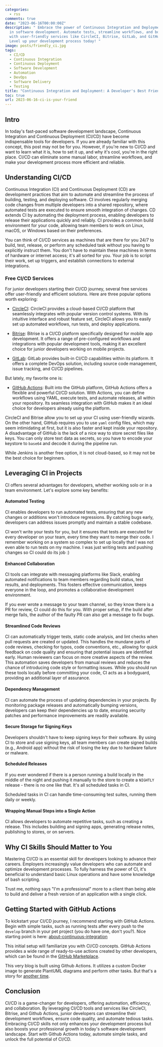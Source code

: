 ```yaml
---
categories:
  - rss
comments: true
date: "2023-06-16T00:00:00Z"
description: " Embrace the power of Continuous Integration and Deployment (CI/CD)
  in software development. Automate tests, streamline workflows, and boost collaboration
  with user-friendly services like CircleCI, Bitrise, GitLab, and GitHub Actions.
  Level up your development process today! "
image: posts/friendly_ci.jpg
tags:
  - CI/CD
  - Continuous Integration
  - Continuous Deployment
  - Software Development
  - Automation
  - DevOps
  - Software Delivery
  - Testing
title: "Continuous Integration and Deployment: A Developer's Best Friends"
toc: true
url: 2023-06-16-ci-is-your-friend
---
```


## Intro

In today's fast-paced software development landscape, Continuous Integration and Continuous Deployment (CI/CD) have become indispensable tools for developers. If you are already familiar with this concept, this post may not be for you. However, if you're new to CI/CD and want to learn what it is, how to set it up, and why it's cool, you're in the right place. CI/CD can eliminate some manual labor, streamline workflows, and make your development process more efficient and reliable.

## Understanding CI/CD

Continuous Integration (CI) and Continuous Deployment (CD) are development practices that aim to automate and streamline the process of building, testing, and deploying software. CI involves regularly merging code changes from multiple developers into a shared repository, where automated tests are executed to ensure smooth integration of changes. CD extends CI by automating the deployment process, enabling developers to release their applications quickly and reliably. CI provides a common build environment for your code, allowing team members to work on Linux, macOS, or Windows based on their preferences.

You can think of CI/CD services as machines that are there for you 24/7 to build, test, release, or perform any scheduled task without you having to explicitly instruct them. You don't have to maintain these machines in terms of hardware or internet access; it's all sorted for you. Your job is to script their work, set up triggers, and establish connections to external integrations.

### Free CI/CD Services

For junior developers starting their CI/CD journey, several free services offer user-friendly and efficient solutions. Here are three popular options worth exploring:

- [CircleCI](https://circleci.com): CircleCI provides a cloud-based CI/CD platform that seamlessly integrates with popular version control systems. With its intuitive interface and robust feature set, CircleCI allows you to easily set up automated workflows, run tests, and deploy applications.

- [Bitrise](https://bitrise.io): Bitrise is a CI/CD platform specifically designed for mobile app development. It offers a range of pre-configured workflows and integrations with popular development tools, making it an excellent choice for junior developers working on mobile projects.

- [GitLab](https://docs.gitlab.com/ee/ci/): GitLab provides built-in CI/CD capabilities within its platform. It offers a complete DevOps solution, including source code management, issue tracking, and CI/CD pipelines.

But lately, my favorite one is:

- [GitHub Actions](https://docs.github.com/en/actions): Built into the GitHub platform, GitHub Actions offers a flexible and powerful CI/CD solution. With Actions, you can define workflows using YAML, execute tests, and automate releases, all within your repository. Its seamless integration with GitHub makes it an ideal choice for developers already using the platform.

CircleCI and Bitrise allow you to set up your CI using user-friendly wizards. On the other hand, GitHub requires you to use `yaml` config files, which may seem intimidating at first, but it is also faster and kept inside your repository. A disadvantage of GitHub is the lack of a nice way to store secret files like keys. You can only store text data as secrets, so you have to encode your keystore to `base64` and decode it during the pipeline run.

While Jenkins is another free option, it is not cloud-based, so it may not be the best choice for beginners.

## Leveraging CI in Projects

CI offers several advantages for developers, whether working solo or in a team environment. Let's explore some key benefits:

#### Automated Testing

CI enables developers to run automated tests, ensuring that any new changes or additions won't introduce regressions. By catching bugs early, developers can address issues promptly and maintain a stable codebase.

CI won't write your tests for you, but it ensures that tests are executed for every developer on your team, every time they want to merge their code. I remember working on a system so complex to set up locally that I was not even able to run tests on my machine. I was just writing tests and pushing changes so CI could do its job :)

#### Enhanced Collaboration

CI tools can integrate with messaging platforms like Slack, enabling automated notifications to team members regarding build status, test results, and deployments. This fosters effective communication, keeps everyone in the loop, and promotes a collaborative development environment.

If you ever wrote a message to your team channel, so they know there is a PR for review, CI could do this for you. With proper setup, if the build after merge fails, the author of the faulty PR can also get a message to fix bugs.

#### Streamlined Code Reviews

CI can automatically trigger tests, static code analysis, and lint checks when pull requests are created or updated. This handles the mundane parts of code reviews, checking for typos, code conventions, etc., allowing for quick feedback on code quality and ensuring that potential issues are identified early. Human reviewers can focus on more creative aspects of the review. This automation saves developers from manual reviews and reduces the chance of introducing code style or formatting issues. While you should run these tools locally before committing your code, CI acts as a bodyguard, providing an additional layer of assurance.

#### Dependency Management

CI can automate the process of updating dependencies in your projects. By monitoring package releases and automatically bumping versions, developers can keep their dependencies up to date, ensuring security patches and performance improvements are readily available.

#### Secure Storage for Signing Keys

Developers shouldn't have to keep signing keys for their software. By using CI to store and use signing keys, all team members can create signed builds (e.g., Android app) without the risk of losing the key due to hardware failure or malware.

#### Scheduled Releases

If you ever wondered if there is a person running a build locally in the middle of the night and pushing it manually to the store to create a `NIGHTLY` release - there is no one like that. It's all scheduled tasks in CI.

Scheduled tasks in CI can handle time-consuming test suites, running them daily or weekly.

#### Wrapping Manual Steps into a Single Action

CI allows developers to automate repetitive tasks, such as creating a release. This includes building and signing apps, generating release notes, publishing to stores, or on servers.

## Why CI Skills Should Matter to You

Mastering CI/CD is an essential skill for developers looking to advance their careers. Employers increasingly value developers who can automate and optimize development processes. To fully harness the power of CI, it's beneficial to understand basic Linux operations and have some knowledge of bash scripting.

Trust me, nothing says "I'm a professional" more to a client than being able to build and deliver a fresh version of an application with a single click.

## Getting Started with GitHub Actions

To kickstart your CI/CD journey, I recommend starting with GitHub Actions. Begin with simple tasks, such as running tests after every push to the `develop` branch in your pet project (you do have one, don't you?). Nice starting point is here: [about-continuous-integration](https://docs.github.com/en/actions/automating-builds-and-tests/about-continuous-integration)

This initial setup will familiarize you with CI/CD concepts. GitHub Actions provides a wide range of ready-to-use actions created by other developers, which can be found in the [GitHub Marketplace](https://github.com/marketplace?type=actions).

This very blog is built using Github Actions. It utilizes a custom Docker image to generate PlantUML diagrams and perform other tasks. But that's a story for [another time](https://asvid.github.io/github-page-deployment).

## Conclusion

CI/CD is a game-changer for developers, offering automation, efficiency, and collaboration. By leveraging CI/CD tools and services like CircleCI, Bitrise, and Github Actions, junior developers can streamline their development workflows, ensure code quality, and automate tedious tasks. Embracing CI/CD skills not only enhances your development process but also boosts your professional growth in today's software development landscape. Start with Github Actions today, automate simple tasks, and unlock the full potential of CI/CD.
